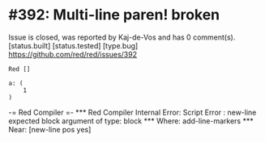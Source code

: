 
#392: Multi-line paren! broken
================================================================================
Issue is closed, was reported by Kaj-de-Vos and has 0 comment(s).
[status.built] [status.tested] [type.bug]
<https://github.com/red/red/issues/392>

```
Red []

a: (
    1
)
```

-= Red Compiler =- 
**\* Red Compiler Internal Error: Script Error : new-line expected block argument of type: block 
**\* Where: add-line-markers 
**\* Near:  [new-line pos yes]



